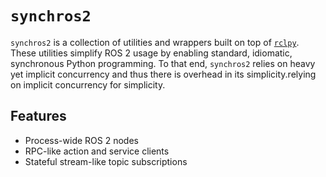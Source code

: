 # `synchros2`

`synchros2` is a collection of utilities and wrappers built on top of [`rclpy`](https://github.com/ros2/rclpy). These utilities simplify ROS 2 usage by enabling standard, idiomatic, synchronous Python programming. To that end, `synchros2` relies on heavy yet implicit concurrency and thus there is overhead in its simplicity.relying on implicit concurrency for simplicity.

## Features

- Process-wide ROS 2 nodes
- RPC-like action and service clients
- Stateful stream-like topic subscriptions

